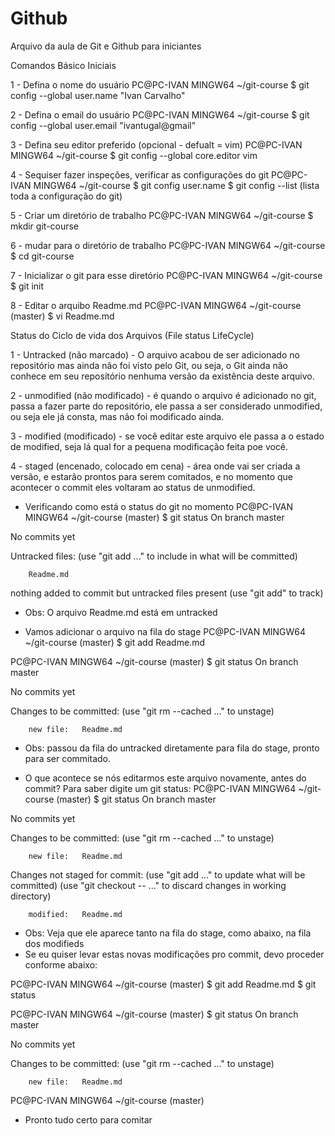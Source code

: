 # Github

Arquivo da aula de Git e Github para iniciantes

Comandos Básico Iniciais

1 - Defina o nome do usuário
PC@PC-IVAN MINGW64 ~/git-course
$ git config --global user.name "Ivan Carvalho"

2 - Defina o email do usuário
PC@PC-IVAN MINGW64 ~/git-course
$ git config --global user.email "ivantugal@gmail"

3 - Defina seu editor preferido (opcional - defualt = vim)
PC@PC-IVAN MINGW64 ~/git-course
$ git config --global core.editor vim

4 - Sequiser fazer inspeções, verificar as configurações do git
PC@PC-IVAN MINGW64 ~/git-course
$ git config user.name
$ git config --list (lista toda a configuração do git)

5 - Criar um diretório de trabalho
PC@PC-IVAN MINGW64 ~/git-course
$ mkdir git-course

6 - mudar para o diretório de trabalho
PC@PC-IVAN MINGW64 ~/git-course
$ cd git-course

7 - Inicializar o git para esse diretório
PC@PC-IVAN MINGW64 ~/git-course
$ git init

8 - Editar o arquibo Readme.md
PC@PC-IVAN MINGW64 ~/git-course (master)
$ vi Readme.md


Status do Ciclo de vida dos Arquivos (File status LifeCycle)

1 - Untracked (não marcado) - O arquivo acabou de ser adicionado 
no repositório mas ainda não foi visto pelo Git, ou seja, o Git
ainda não conhece em seu reposítório nenhuma versão da existência 
deste arquivo.

2 - unmodified (não modificado) - é quando o arquivo é adicionado no git,
passa a fazer parte do repositório, ele passa a ser considerado unmodified, 
ou seja ele já consta, mas não foi modificado ainda.

3 - modified (modificado) - se você editar este arquivo ele passa a o 
estado de modified, seja lá qual for a pequena modificação feita poe você. 

4 - staged (encenado, colocado em cena) - área onde vai ser criada a versão,
e estarão prontos para serem comitados, e no momento que acontecer o commit
eles voltaram ao status de unmodified.

- Verificando como está o status do git no momento
PC@PC-IVAN MINGW64 ~/git-course (master)
$ git status
On branch master

No commits yet

Untracked files:
  (use "git add <file>..." to include in what will be committed)

        Readme.md

nothing added to commit but untracked files present (use "git add" to track)

- Obs: O arquivo Readme.md está em untracked

- Vamos adicionar o arquivo na fila do stage
PC@PC-IVAN MINGW64 ~/git-course (master)
$ git add Readme.md

PC@PC-IVAN MINGW64 ~/git-course (master)
$ git status
On branch master

No commits yet

Changes to be committed:
  (use "git rm --cached <file>..." to unstage)

        new file:   Readme.md

- Obs: passou da fila do untracked diretamente para fila do stage, 
pronto para ser commitado.

- O que acontece se nós editarmos este arquivo novamente, antes do commit?
Para saber digite um git status:
PC@PC-IVAN MINGW64 ~/git-course (master)
$ git status
On branch master

No commits yet

Changes to be committed:
  (use "git rm --cached <file>..." to unstage)

        new file:   Readme.md

Changes not staged for commit:
  (use "git add <file>..." to update what will be committed)
  (use "git checkout -- <file>..." to discard changes in working directory)

        modified:   Readme.md

 - Obs: Veja que ele aparece tanto na fila do stage, como abaixo, na fila dos modifieds
 - Se eu quiser levar estas novas modificações pro commit, devo proceder conforme abaixo:
 
 PC@PC-IVAN MINGW64 ~/git-course (master)
 $ git add Readme.md
 $ git status

PC@PC-IVAN MINGW64 ~/git-course (master)
$ git status
On branch master

No commits yet

Changes to be committed:
  (use "git rm --cached <file>..." to unstage)

        new file:   Readme.md


PC@PC-IVAN MINGW64 ~/git-course (master)

- Pronto tudo certo para comitar 
